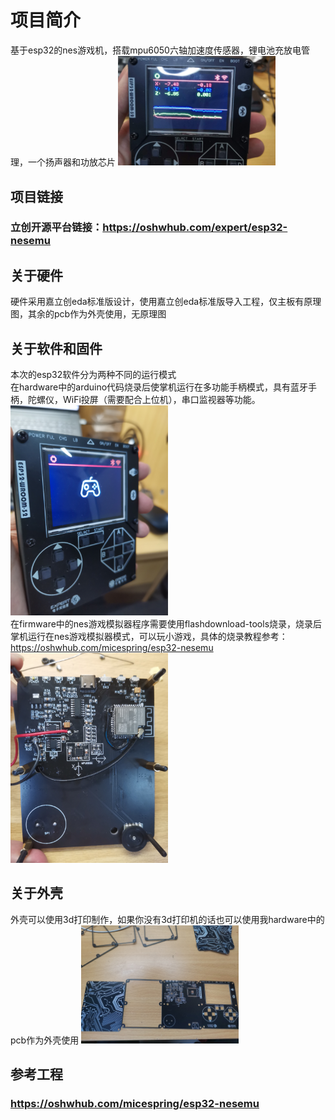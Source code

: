# 项目简介
基于esp32的nes游戏机，搭载mpu6050六轴加速度传感器，锂电池充放电管理，一个扬声器和功放芯片
<img src=picture/b4WdAGLRhJRCBX920GnRzPvmZdyYzCkslnxCK8W9.jpeg width=50% />
## 项目链接
### 立创开源平台链接：https://oshwhub.com/expert/esp32-nesemu
## 关于硬件
硬件采用嘉立创eda标准版设计，使用嘉立创eda标准版导入工程，仅主板有原理图，其余的pcb作为外壳使用，无原理图

## 关于软件和固件
本次的esp32软件分为两种不同的运行模式<br>
在hardware中的arduino代码烧录后使掌机运行在多功能手柄模式，具有蓝牙手柄，陀螺仪，WiFi投屏（需要配合上位机），串口监视器等功能。 <br>
<img src=picture/vHtI32REUVqj9z9X0yRDOxBjzrMCevPyyQuKQvT4.jpeg width=50% /><br>
在firmware中的nes游戏模拟器程序需要使用flashdownload-tools烧录，烧录后掌机运行在nes游戏模拟器模式，可以玩小游戏，具体的烧录教程参考：https://oshwhub.com/micespring/esp32-nesemu <br>
<img src=picture/wXkzmnB4Afzmn9jooHWbkSYQvjiZScMLIh3SqnrT.jpeg width=50% /><br>
## 关于外壳
外壳可以使用3d打印制作，如果你没有3d打印机的话也可以使用我hardware中的pcb作为外壳使用
<img src=picture/VfWKDiLhfaSmxtNrcTYDa89VPPqzpJ4SmHIMbbz3.jpeg width=50% />

## 参考工程
### https://oshwhub.com/micespring/esp32-nesemu
